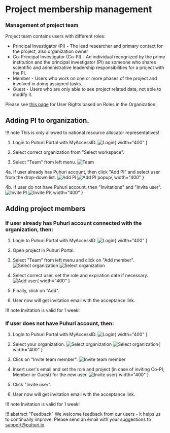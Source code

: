 # Project membership management


### Management of project team

Project team contains users with different roles:

- Principal Investigator (PI) - The lead researcher and primary contact for the project, also organization owner
- Co-Principal Investigator (Co-PI) - An individual recognized by the prime institution and the principal investigator (PI) as someone who shares scientific and administrative leadership responsibilities for a project with the PI.
- Member - Users who work on one or more phases of the project and involved in doing assigned tasks.
- Guest - Users who are only able to see project related data, not able to modify it.

Please see [this page](https://puhuri.neic.no/user_guides/user_roles/) for User Rights based on Roles in the Organization.

## Adding PI to organization.

!!! note
    This is only allowed to national resource allocator representatives!

1. Login to Puhuri Portal with MyAccessID. 
   ![Login](../../../assets/Login.PNG){ width="400" }

2. Select correct organization from "Select workspace".
3. Select "Team" from left menu.
   ![Team](../../../assets/Team.PNG)

4a. If user already has Puhuri account, then click "Add PI" and select user from the drop-down list.
    ![Add PI](../../../assets/Add_PI.PNG)
    ![Add PI popup](../../../assets/Add_PI_popup.PNG){ width="400" }

4b. If user do not have Puhuri account, then "Invitations" and "Invite user".
    ![Invite PI](../../../assets/Invite_PI.PNG)
    ![Invite PI](../../../assets/user_invite.PNG){ width="400" }

## Adding project members

### If user already has Puhuri account connected with the organization, then:

1. Login to Puhuri Portal with MyAccessID.
   ![Login](../../../assets/Login.PNG){ width="400" }

2. Open project in Puhuri Portal.
3. Select "Team" from left menu and click on "Add member".
   ![Select organization](../../../assets/Team.PNG)
   ![Select organization](../../../assets/Add%20member.PNG)

4. Select correct user, set the role and expiration date if necessary.
   ![Add user](../../../assets/Add%20user.PNG){ width="400" }

5. Finally, click on "Add".
6. User now will get invitation email with the acceptance link.

!!! note
    Invitation is valid for 1 week!

### If user does not have Puhuri account, then:

1. Login to Puhuri Portal with MyAccessID.
   ![Login](../../../assets/Login.PNG){ width="400" }

2. Select your organization.
   ![Select organization](../../../assets/Select%20workspace.PNG)
   ![Select organization](../../../assets/Select%20workspace_1.PNG){ width="400" }

3. Click on "Invite team member". 
   ![Invite team member](../../../assets/Organization%20overview.PNG)

4. Insert user's email and set the role and project (in case of inviting Co-PI, Member or Guest) for the new user.
   ![Invite user](../../../assets/user_invite.PNG){ width="400" }

5. Click "Invite user".
6. User now will get invitation email with the acceptance link.

!!! note
    Invitation is valid for 1 week!
    

!!! abstract "Feedback"
    We welcome feedback from our users - it helps us to continually improve. Please send an email with your suggestions to [support@puhuri.io](mailto:support@puhuri.io).
